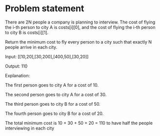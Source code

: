 # Problem statement

There are 2N people a company is planning to interview. The cost of flying the i-th person to city A is costs[i][0], 
and the cost of flying the i-th person to city B is costs[i][1].


Return the minimum cost to fly every person to a city such that exactly N people arrive in each city.

Input: [[10,20],[30,200],[400,50],[30,20]]

Output: 110

Explanation: 

The first person goes to city A for a cost of 10.

The second person goes to city A for a cost of 30.

The third person goes to city B for a cost of 50.

The fourth person goes to city B for a cost of 20.


The total minimum cost is 10 + 30 + 50 + 20 = 110 to have half the people interviewing in each city
